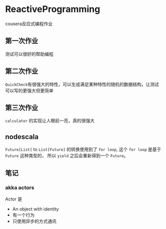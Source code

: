 # ReactiveProgramming
cousera反应式编程作业

## 第一次作业
测试可以很好的帮助编程

## 第二次作业
`QuickCheck`有很强大的特性，可以生成满足某种特性的随机的数据结构，让测试可以写的更强大但更简单

## 第三次作业
`calculator` 的实现让人眼前一亮，真的很强大

## nodescala
`Future[List]` to `List[Future]` 的转换使用到了 `for loop`, 这个 `for loop` 是基于
`Future` 这种类型的， 所以 `yield` 之后会重新得到一个 `Future`。

## 笔记

### akka actors
Actor 是
- An object with identity
- 有一个行为
- 只使用异步的方式通讯
